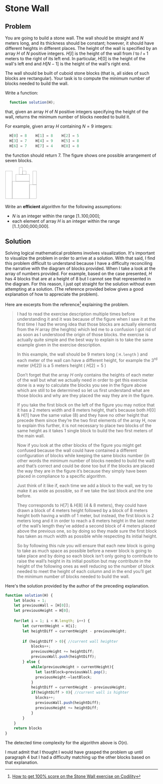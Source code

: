 # Stone Wall

## Problem

You are going to build a stone wall. The wall should be straight and $N$ meters long, and its thickness should be constant; however, it should have different heights in different places. The height of the wall is specified by an array $H$ of $N$ positive integers. $H[I]$ is the height of the wall from $I$ to $I + 1$ meters to the right of its left end. In particular, $H[0]$ is the height of the wall's left end and $H[N − 1]$ is the height of the wall's right end.

The wall should be built of cuboid stone blocks (that is, all sides of such blocks are rectangular). Your task is to compute the minimum number of blocks needed to build the wall.

Write a function:

```js
  function solution(H);
```

that, given an array $H$ of $N$ positive integers specifying the height of the wall, returns the minimum number of blocks needed to build it.

For example, given array $H$ containing $N = 9$ integers:

```js
  H[0] = 8    H[1] = 8    H[2] = 5
  H[3] = 7    H[4] = 9    H[5] = 8
  H[6] = 7    H[7] = 4    H[8] = 8
```

the function should return 7. The figure shows one possible arrangement of seven blocks.

![Stone Wall](/.attachments/stone-wall.png)

Write an **efficient** algorithm for the following assumptions:

- $N$ is an integer within the range [1..100,000];
- each element of array $H$ is an integer within the range [1..1,000,000,000].

## Solution

Solving logical mathematical problems involves visualization. It's important to visualize the problem in order to arrive at a solution. With that said, I find this problem difficult to understand because I have a difficulty reconciling the narrative with the diagram of blocks provided. When I take a look at the array of numbers provided. For example, based on the case presented, $H$ has 4 blocks that are at a height of 8 but I cannot see that represented in the diagram. For this reason, I just opt straight for the solution without even attempting at a solution. (The reference provided below gives a good explanation of how to appreciate the problem).

Here are excerpts from the reference[^1] explaining the problem.

> I had to read the exercise description multiple times before understanding it and it was because of the figure when I saw it at the first time I had the wrong idea that those blocks are actually elements from the $H$ array (the heights) which led me to a confusion I got rid of as soon as I understood the origin of those blocks. the exercise is actually quite simple and the best way to explain is to take the same example given in the exercise description.
>
> In this example, the wall should be 9 meters long ( `H.length` ) and each meter of the wall can have a different height, for example the 3<sup>rd</sup> meter ($H[2]$) is a 5 meters height ( $H[2] = 5$ )
>
> Don’t forget that the array $H$ only contains the heights of each meter of the wall but what we actually need in order to get this exercise done is a way to calculate the blocks you see in the figure above which are still to be determined so let us first understand what are those blocks and why are they placed the way they are in the figure.
>
> If you take the first block on the left of the figure you may notice that it has a 2 meters width and 8 meters height, that’s because both $H[0]$ & $H[1]$ have the same value (8) and they have no other height that precede them since they’re the two first elements of the array H, now to explain this further, it is not necessary to place two blocks of the same height as it takes 1 single block to build the two first meters of the main wall.
> 
> Now if you look at the other blocks of the figure you might get confused because the wall could have contained a different configuration of blocks while keeping the same blocks number (in other words the minimum number of blocks needed to build the wall) and that’s correct and could be done too but if the blocks are placed the way they are in the figure it’s because they simply have been placed in compliance to a specific algorithm.
>
> Just think of it like if, each time we add a block to the wall, we try to make it as wide as possible, so if we take the last block and the one before.
>
> They corresponds to $H[7]$ & $H[8]$ (4 & 8 meters), they could have drawn a block of 4 meters height followed by a block of 8 meters height both having a width of 1 meter, but instead, the first block is 2 meters long and it in order to reach a 8 meters height in the last meter of the wall’s length they’ve added a second block of 4 meters placed above the previous one, so by doing so they made sure the first block has taken as much width as possible while respecting its initial height.
>
> So by following this rule you will ensure that each new block is going to take as much space as possible before a newer block is going to take place and by doing so each block isn’t only going to contribute to raise the wall’s height in its initial position but may contribute in the height of the following ones as well reducing so the number of block needed to meet the height of each column and in the end you’ll get the minimum number of blocks needed to build the wall.

Here's the solution provided by the author of the preceding explanation.

```js
function solution(H) {
    let blocks = 1;
    let previousWall = [H[0]];
    let previousHeight = H[0];

    for(let i = 1; i < H.length; i++) {
        let currentHeight = H[i];
        let heightDiff = currentHeight - previousHeight;

        if (heightDiff > 0){ //current wall heighter
            blocks++;
            previousHeight += heightDiff;
            previousWall.push(heightDiff);
        } else {
            while(previousHeight > currentHeight){
              let lastBlock=previousWall.pop();
              previousHeight-=lastBlock;
            }
            heightDiff = currentHeight - previousHeight;
            if(heightDiff > 0){ //current wall is highter
              blocks++;
              previousWall.push(heightDiff);
              previousHeight += heightDiff;
            }
        }
    }
    return blocks
}
```

The detected time complexity for the algorithm above is $O(n)$.

I must admit that I thought I would have grasped the problem up until paragraph 4 but I had a difficulty matching up the other blocks based on that explanation.

[^1]: [How to get 100% score on the Stone Wall exercise on Codility](http://straightdeveloper.com/how-to-get-100-score-on-the-stonewall-exercise-on-codility/)